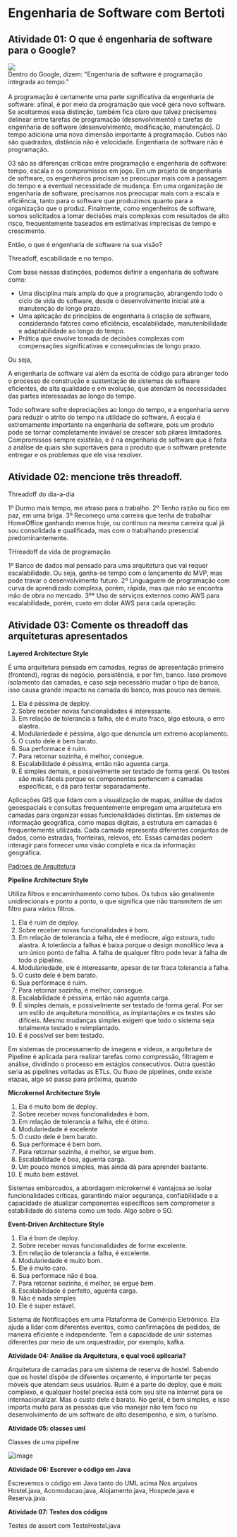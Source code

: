 <link rel="stylesheet" type="text/css" href="style.css">

# Engenharia de Software com Bertoti

## Atividade 01: O que é engenharia de software para o Google?

<div class="imagem-container">
  <img src="./imgs/dr.jpeg">
  <figcaption>Dentro do Google, dizem: "Engenharia de software é programação integrada ao tempo." </figcaption>
</div>

<br>
A programação é certamente uma parte significativa da engenharia de software: afinal, é por meio da programação que você gera novo software. Se aceitarmos essa distinção, também fica claro que talvez precisemos delinear entre tarefas de programação (desenvolvimento) e tarefas de engenharia de software (desenvolvimento, modificação, manutenção). O tempo adiciona uma nova dimensão importante à programação. Cubos não são quadrados, distância não é velocidade. Engenharia de software não é programação.

03 são as diferenças críticas entre programação e engenharia de software: tempo, escala e os compromissos em jogo. Em um projeto de engenharia de software, os engenheiros precisam se preocupar mais com a passagem do tempo e a eventual necessidade de mudança. Em uma organização de engenharia de software, precisamos nos preocupar mais com a escala e eficiência, tanto para o software que produzimos quanto para a organização que o produz. Finalmente, como engenheiros de software, somos solicitados a tomar decisões mais complexas com resultados de alto risco, frequentemente baseados em estimativas imprecisas de tempo e crescimento.

Então, o que é engenharia de software na sua visão?

Threadoff, escabilidade e no tempo. 

Com base nessas distinções, podemos definir a engenharia de software como:

* Uma disciplina mais ampla do que a programação, abrangendo todo o ciclo de vida do software, desde o desenvolvimento inicial até a manutenção de longo prazo.
* Uma aplicação de princípios de engenharia à criação de software, considerando fatores como eficiência, escalabilidade, manutenibilidade e adaptabilidade ao longo do tempo.
* Prática que envolve tomada de decisões complexas com compensações significativas e consequências de longo prazo.

Ou seja, 


A engenharia de software vai além da escrita de código para abranger todo o processo de construção e sustentação de sistemas de software eficientes, de alta qualidade e em evolução, que atendam às necessidades das partes interessadas ao longo do tempo.

Todo software sofre depreciações ao longo do tempo, e a engenharia serve para reduzir o atrito do tempo na utilidade do software. A escala é extremamente importante na engenharia de software, pois um produto pode se tornar completamente inviável se crescer sob pilares limitadores. Compromissos sempre existirão, e é na engenharia de software que é feita a análise de quais são suportáveis para o produto que o software pretende entregar e os problemas que ele visa resolver.

## Atividade 02: mencione três threadoff.

Threadoff do dia-a-dia

1º Durmo mais tempo, me atraso para o trabalho.
2º Tenho razão ou fico em paz, em uma briga.
3º Recomeço uma carreira que tenha de trabalhar HomeOffice ganhando menos hoje, ou continuo na mesma carreira qual já sou consolidada e qualificada, mas com o trabalhando presencial predominantemente.

THreadoff da vida de programação

1º Banco de dados mal pensado para uma arquitetura que vai requer escalabilidade. Ou seja, ganha-se tempo com o lançamento do MVP, mas pode travar o desenvolvimento futuro. 
2º Linguaguem de programação com curva de aprendizado complexa, porém, rápida, mas que não se encontra mão de obra no mercado.
3º* Uso de serviços externos como AWS para escalabilidade, porém, custo em dolar AWS para cada operação. 

## Atividade 03: Comente os threadoff das arquiteturas apresentados

**Layered Architecture Style**

É uma arquitetura pensada em camadas, regras de apresentação primeiro (frontend), regras de negócio, persistência, e por fim, banco. Isso promove isolamento das camadas, e caso seja necessário mudar o tipo de banco, isso causa grande impacto na camada do banco, mas pouco nas demais. 

1. Ela é péssima de deploy. 
2. Sobre receber novas funcionalidades é interessante. 
3. Em relação de tolerancia a falha, ele é muito fraco, algo estoura, o erro alastra. 
4. Modulariedade é péssima, algo que denuncia um extremo acoplamento. 
5. O custo dele é bem barato.
6. Sua performace é ruim.
7. Para retornar sozinha, é melhor, consegue. 
8. Escalabilidade é péssima, então não aguenta carga.
9. É simples demais, e possivelmente ser testado de forma geral. Os testes são mais fáceis porque os componentes pertencem a camadas específicas, e dá para testar separadamente. 

Aplicações GIS que lidam com a visualização de mapas, análise de dados geoespaciais e consultas frequentemente empregam uma arquitetura em camadas para organizar essas funcionalidades distintas. Em sistemas de informação geográfica, como mapas digitais, a estrutura em camadas é frequentemente utilizada. Cada camada representa diferentes conjuntos de dados, como estradas, fronteiras, relevos, etc. Essas camadas podem interagir para fornecer uma visão completa e rica da informação geográfica.

[Padroes de Arquitetura](https://priyalwalpita.medium.com/software-architecture-patterns-layered-architecture-a3b89b71a057)

**Pipeline Architecture Style**

Utiliza filtros e encaminhamento como tubos. Os tubos são geralmente unidirecionais e ponto a ponto, o que significa que não transmitem de um filtro para vários filtros. 

1. Ela é ruim de deploy. 
2. Sobre receber novas funcionalidades é bom. 
3. Em relação de tolerancia a falha, ele é mediocre, algo estoura, tudo alastra. A tolerância a falhas é baixa porque o design monolítico leva a um único ponto de falha. A falha de qualquer filtro pode levar à falha de todo o pipeline.
4. Modulariedade, ele é interessante, apesar de ter fraca tolerancia a falha. 
5. O custo dele é bem barato.
6. Sua performace é ruim.
7. Para retornar sozinha, é melhor, consegue. 
8. Escalabilidade é péssima, então não aguenta carga.
9. É simples demais, e possivelmente ser testado de forma geral. Por ser um estilo de arquitetura monolítica, as implantações e os testes são difíceis. Mesmo mudanças simples exigem que todo o sistema seja totalmente testado e reimplantado.
10. E é possível ser bem testado. 

Em sistemas de processamento de imagens e vídeos, a arquitetura de Pipeline é aplicada para realizar tarefas como compressão, filtragem e análise, dividindo o processo em estágios consecutivos. Outra questão seria as pipelines voltadas as ETLs. Ou fluxo de pipelines, onde existe etapas, algo só passa para próxima, quando 

**Microkernel Architecture Style**

1. Ela é muito bom de deploy. 
2. Sobre receber novas funcionalidades é bom. 
3. Em relação de tolerancia a falha, ele é ótimo. 
4. Modulariedade é excelente
5. O custo dele é bem barato.
6. Sua performace é bem bom.
7. Para retornar sozinha, é melhor, se ergue bem. 
8. Escalabilidade é boa, aguenta carga.
9. Um pouco menos simples, mas ainda dá para aprender bastante.
10. E muito bem estável. 

Sistemas embarcados, a abordagem microkernel é vantajosa ao isolar funcionalidades críticas, garantindo maior segurança, confiabilidade e a capacidade de atualizar componentes específicos sem comprometer a estabilidade do sistema como um todo. Algo sobre o SO.

**Event-Driven Architecture Style**

1. Ela é bom de deploy. 
2. Sobre receber novas funcionalidades de forme excelente. 
3. Em relação de tolerancia a falha, é excelente. 
4. Modulariedade é muito bom.
5. Ele é muito caro.
6. Sua performace não é boa.
7. Para retornar sozinha, é melhor, se ergue bem. 
8. Escalabilidade é perfeito, aguenta carga.
9. Não é nada simples
10. Ele é super estável.

Sistema de Notificações em uma Plataforma de Comércio Eletrônico. Ela ajuda a lidar com diferentes eventos, como confirmações de pedidos, de maneira eficiente e independente. Tem a capacidade de unir sistemas diferentes por meio de um orquestrador, por exemplo, kafka. 

**Atividade 04: Análise da Arquitetura, e qual você aplicaria?**

Arquitetura de camadas para um sistema de reserva de hostel. 
Sabendo que os hostel dispõe de diferentes orçamento, é importante ter peças móveis que atendam seus usuários. 
Ruim é a parte do deploy, que é mais complexo, e qualquer hostel precisa está com seu site na internet para se internacionalizar. Mas o custo dele é barato.
No geral, é bem simples, e isso importa muito para as pessoas que vão manejar não tem foco no desenvolvimento de um software de alto desempenho, e sim, o turísmo. 


**Atividade 05: classes uml**

Classes de uma pipeline

![image](imgs/UML2.jpeg)

**Atividade 06: Escrever o código em Java**

Escrevemos o código em Java tanto do UML acima 
Nos arquivos Hostel.java, Acomodacao.java, Alojamento.java, Hospede.java e Reserva.java.

**Atividade 07: Testes dos códigos**

Testes de assert com TesteHostel.java

